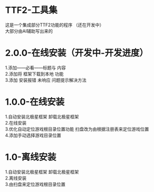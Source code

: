 # TTF2-工具集
这是一个集成部分TTF2功能的程序 （还在开发中）  
大部分由AI辅助写出来的

# 2.0.0-在线安装（开发中-开发进度）
1.添加——必看——标题与 内容  
2.添加将 框架下载到本地 功能  
3.添加 安装报错 未响应 问题提示解决方法

# 1.0.0-在线安装
1.自动安装北极星框架 卸载北极星框架  
2.在线安装  
3.优化自动定位游戏根目录位置功能  扫盘改为由根据注册表来定位游戏位置  
4.添加手动选择游戏目录位置

# 1.0-离线安装
1.自动安装北极星框架 卸载北极星框架  
2.离线安装  
3.由扫盘来定位游戏根目录位置
